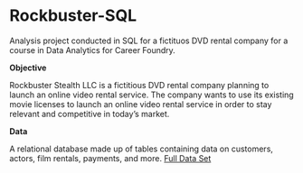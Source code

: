 # Rockbuster-SQL
Analysis project conducted in SQL for a fictituos DVD rental company for a course in Data Analytics for Career Foundry.

**Objective**

Rockbuster Stealth LLC is a fictitious DVD rental company planning to launch an online video rental service.  The company wants to use its existing movie licenses to launch an online video rental service in order to stay relevant and competitive in today’s market.

**Data**

A relational database made up of tables containing data on customers, actors, film rentals, payments, and more.  [Full Data Set](http://www.postgresqltutorial.com/wp-content/uploads/2019/05/dvdrental.zip)

